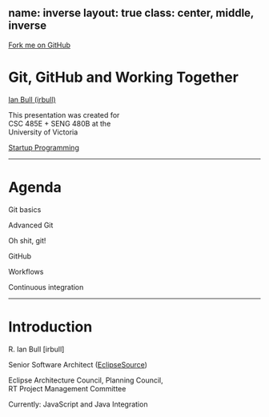 name: inverse
layout: true
class: center, middle, inverse
---

<a class="github-fork-ribbon" href="https://github.com/eclipsesource/introduction_to_git/" title="Fork me on GitHub">Fork me on GitHub</a>

# Git, GitHub and Working Together
[Ian Bull (irbull)](https://twitter.com/irbull)

This presentation was created for  
CSC 485E + SENG 480B at the  
University of Victoria

[Startup Programming](https://github.com/alexeyza/startup-programming)


---
# Agenda

Git basics

Advanced Git

Oh shit, git!

GitHub

Workflows

Continuous integration  

---

# Introduction
R. Ian Bull [irbull]

Senior Software Architect ([EclipseSource](http://eclipsesource.com))

Eclipse Architecture Council, Planning Council,   
RT Project Management Committee

Currently: JavaScript and Java Integration   
